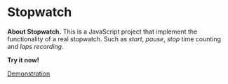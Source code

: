 **Stopwatch**
=============
**About Stopwatch.** This is a JavaScript project that implement the functionality of a real stopwatch. Such as *start*, *pause*, *stop* time counting and *laps recording*.

**Try it now!**

[Demonstration](http://jsfiddle.net/v5b50531/embedded/result/)